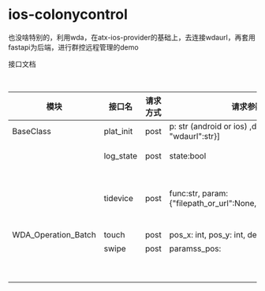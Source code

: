 # ios-colonycontrol

也没啥特别的，利用wda，在atx-ios-provider的基础上，去连接wdaurl，再套用fastapi为后端，进行群控远程管理的demo

接口文档

​			

| 模块                | 接口名    | 请求方式 | 请求参数                                                     | 示例                                                         | 功能介绍                                                     |
| ------------------- | --------- | -------- | ------------------------------------------------------------ | ------------------------------------------------------------ | ------------------------------------------------------------ |
| BaseClass           | plat_init | post     | p: str (android or ios) ,device:[{"udid":str, "wdaurl":str}] | params:p=ios, body:{"device":[{"udid":"serial1","wdaurl":"http://localhost:20002"},"udid":"serial2","wdaurl":""]} | 设备初始化，包含设备本身进行群控的准备工作和历史内容清理。   |
|                     | log_state | post     | state:bool                                                   | params:state=True                                            | 初始化后日志即开始记录，在结束使用后停止记录所有设备日志，并使日志文件处于可被获取的状态 |
|                     | tidevice  | post     | func:str, param:{"filepath_or_url":None,"bundle_id":None}    | params: func="app_install", body:{"filepath_or_url":"http://localhost/pags/demo.ipa"} | body为json，本身是动态的，所以传入的参数也会根据对应的方法所需要的进行调整。func为可提供给用户使用的方法（有的不能提供，进行了过滤）：device_date（body:{}）, app_install(body:{"filepath_or_url":str}),app_uninstall(body:{"bundle_id":"com.iggcd.wda.xctrunner"}),app_uninstall{"bundle_id"},app_list(body:{}), app_launch(body:{"bundle_id"}) |
| WDA_Operation_Batch | touch     | post     | pos_x: int, pos_y: int, device: str                          | params: pos_x=74, pos_y=76, device="type"                    | 需要提供基准设备点击的点和设备型号，作为群控操作的坐标转换   |
|                     | swipe     | post     | paramss_pos:                                                 |                                                              |                                                              |
|                     |           |          |                                                              |                                                              |                                                              |
|                     |           |          |                                                              |                                                              |                                                              |
|                     |           |          |                                                              |                                                              |                                                              |
|                     |           |          |                                                              |                                                              |                                                              |
|                     |           |          |                                                              |                                                              |                                                              |
|                     |           |          |                                                              |                                                              |                                                              |
|                     |           |          |                                                              |                                                              |                                                              |
|                     |           |          |                                                              |                                                              |                                                              |
|                     |           |          |                                                              |                                                              |                                                              |

